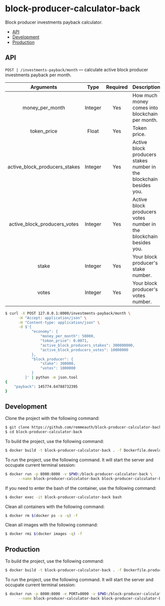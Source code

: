 # block-producer-calculator-back

Block producer investments payback calculator.

  * [API](#api)
  * [Development](#development)
  * [Production](#production)

## API

`POST | /investments-payback/month` — calculate active block producer investments payback per month.

| Arguments                     | Type    | Required | Description                                                         |
| :---------------------------: | :-----: | :------: | ------------------------------------------------------------------- |
| money_per_month               | Integer | Yes      | How much money comes into blockchain per month.                     |
| token_price                   | Float   | Yes      | Token price.                                                        |
| active_block_producers_stakes | Integer | Yes      | Active block producers stakes number in the blockchain besides you. |
| active_block_producers_votes  | Integer | Yes      | Active block producers votes number in the blockchain besides you.  |
| stake                         | Integer | Yes      | Your block producer's stake number.                                 |
| votes                         | Integer | Yes      | Your block producer's votes number.                                 |

```bash
$ curl -X POST 127.0.0.1:8000/investments-payback/month \
      -H "Accept: application/json" \
      -H "Content-type: application/json" \
      -d $'{
            "economy": {
                "money_per_month": 50000,
                "token_price": 0.0071,
                "active_block_producers_stakes": 300000000,
                "active_block_producers_votes": 10000000
            },
            "block_producer": {
                "stake": 300000,
                "votes": 1000000
            }
         }' | python -m json.tool
{
    "payback": 145774.64788732395
}
```

## Development

Clone the project with the following command:

```bash
$ git clone https://github.com/remmeauth/block-producer-calculator-back.git
$ cd block-producer-calculator-back
```

To build the project, use the following command:

```bash
$ docker build -t block-producer-calculator-back . -f Dockerfile.development
```

To run the project, use the following command. It will start the server and occupate current terminal session:

```bash
$ docker run -p 8000:8000 -v $PWD:/block-producer-calculator-back \
      --name block-producer-calculator-back block-producer-calculator-back
```

If you need to enter the bash of the container, use the following command:

```bash
$ docker exec -it block-producer-calculator-back bash
```

Clean all containers with the following command:

```bash
$ docker rm $(docker ps -a -q) -f
```

Clean all images with the following command:

```bash
$ docker rmi $(docker images -q) -f
```

## Production

To build the project, use the following command:

```bash
$ docker build -t block-producer-calculator-back . -f Dockerfile.production
```

To run the project, use the following command. It will start the server and occupate current terminal session:

```bash
$ docker run -p 8000:8000 -e PORT=8000 -v $PWD:/block-producer-calculator-back \
      --name block-producer-calculator-back block-producer-calculator-back
```
